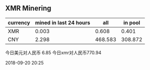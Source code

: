## XMR Minering

|currency|mined in last 24 hours|all|in pool|
|---|---|---|---|
|XMR|0.003|0.608|0.401|
|CNY|2.298|468.583|308.872|

今日美元对人民币 6.85	今日xmr对人民币770.94


2018-09-20 20:25